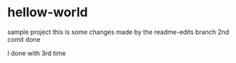 # hellow-world
sample project
this is some changes made by the readme-edits branch
2nd comit done


I done with 3rd time
